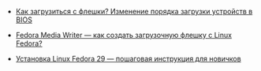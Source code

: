 - [Как загрузиться с флешки? Изменение порядка загрузки устройств в BIOS](https://info-comp.ru/compgelezo/663-how-boot-from-usb-flash-drive.html)

- <a href="https://info-comp.ru/softprodobes/699-fedora-media-writer.html" target="_blank">Fedora Media Writer — как создать загрузочную флешку с Linux Fedora?</a>

- <a href="https://info-comp.ru/drugieopersistemi/701-install-linux-fedora-29.html" target="_blank">Установка Linux Fedora 29 — пошаговая инструкция для новичков</a>

